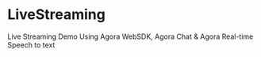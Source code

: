 # LiveStreaming
Live Streaming Demo Using Agora WebSDK, Agora Chat &amp; Agora Real-time Speech to text

